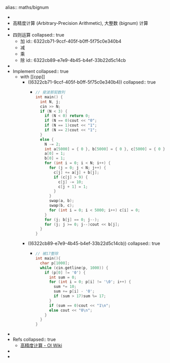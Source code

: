 alias:: maths/bignum

-
- 高精度计算 (Arbitrary-Precision Arithmetic), 大整数 (bignum) 计算
-
- 四则运算
  collapsed:: true
  - 加
    id:: 6322cb71-9ccf-405f-b0ff-5f75c0e340b4
  - 减
  - 乘
  - 除
    id:: 6322cb89-e7e9-4b45-b4ef-33b22d5c14cb
-
- Implement
  collapsed:: true
  - with [[cpp]]
    - ((6322cb71-9ccf-405f-b0ff-5f75c0e340b4))
      collapsed:: true
      - ```cpp
        // 斐波那契数列
        int main() {
          int N, j;
          cin >> N;
          if (N < 3) {
            if (N < 0) return 0;
            if (N == 0)cout << "0";
            if (N == 1)cout << "1";
            if (N == 2)cout << "1";
          }
          else {
            N -= 2;
            int a[5000] = { 0 }, b[5000] = { 0 }, c[5000] = { 0 };
            a[0] = 1;
            b[0] = 1;
            for (int i = 0; i < N; i++) {
              for (j = 0; j < N; j++) {
                c[j] += a[j] + b[j];
                if (c[j] > 9) {
                  c[j] -= 10;
                  c[j + 1] = 1;
                }
              }
              swap(a, b);
              swap(b, c);
              for (int i = 0; i < 5000; i++) c[i] = 0;
            }
            for (j; b[j] == 0; j--);
            for (j; j >= 0; j--)cout << b[j];
          }
        }
        ```
    - ((6322cb89-e7e9-4b45-b4ef-33b22d5c14cb))
      collapsed:: true
      - ```c++
        // 被17整除
        int main(){
          char p[1000];
          while (cin.getline(p, 1000)) {
            if (p[0] != '0') {
              int sum = 0;
              for (int i = 0; p[i] != '\0'; i++) {
                sum *= 10;
                sum += p[i] - '0';
                if (sum > 17)sum %= 17;
              }
              if (sum == 0)cout << "1\n";
              else cout << "0\n";
            }
          }
        }
        ```
-
- Refs
  collapsed:: true
  - [高精度计算 - OI Wiki](https://oi-wiki.org/math/bignum)
-
-